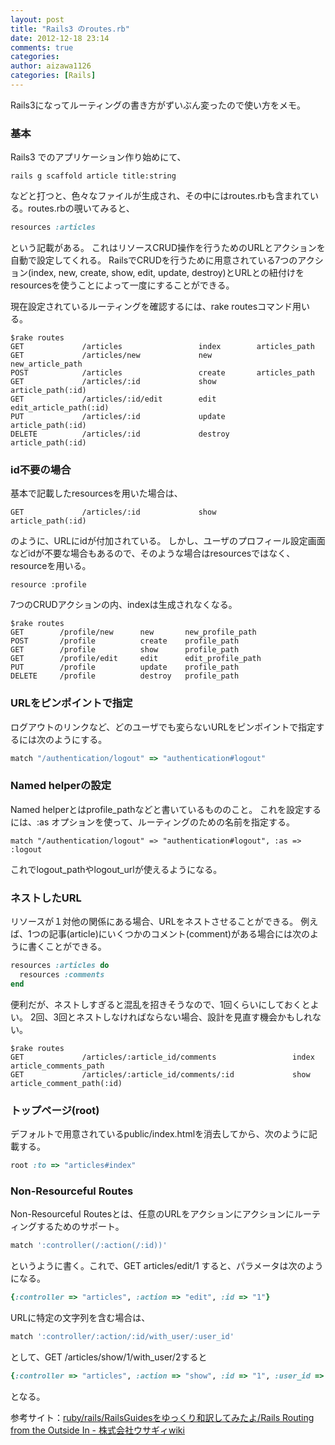 ```yaml
---
layout: post
title: "Rails3 のroutes.rb"
date: 2012-12-18 23:14
comments: true
categories: 
author: aizawa1126
categories: [Rails]
---
```

Rails3になってルーティングの書き方がずいぶん変ったので使い方をメモ。

### 基本

Rails3 でのアプリケーション作り始めにて、
```
rails g scaffold article title:string
```
などと打つと、色々なファイルが生成され、その中にはroutes.rbも含まれている。routes.rbの覗いてみると、
``` ruby
resources :articles
```
という記載がある。
これはリソースCRUD操作を行うためのURLとアクションを自動で設定してくれる。
RailsでCRUDを行うために用意されている7つのアクション(index, new, create, show, edit, update, destroy)とURLとの紐付けをresourcesを使うことによって一度にすることができる。

現在設定されているルーティングを確認するには、rake routesコマンド用いる。
```
$rake routes
GET             /articles                 index        articles_path 
GET             /articles/new             new          new_article_path
POST            /articles                 create       articles_path
GET             /articles/:id             show         article_path(:id)
GET             /articles/:id/edit        edit         edit_article_path(:id)
PUT             /articles/:id             update       article_path(:id)
DELETE          /articles/:id             destroy      article_path(:id)
```

### id不要の場合

基本で記載したresourcesを用いた場合は、
```
GET             /articles/:id             show         article_path(:id)
```
のように、URLにidが付加されている。
しかし、ユーザのプロフィール設定画面などidが不要な場合もあるので、そのような場合はresourcesではなく、resourceを用いる。
```
resource :profile
```
7つのCRUDアクションの内、indexは生成されなくなる。
```
$rake routes
GET        /profile/new      new       new_profile_path
POST       /profile          create    profile_path
GET        /profile          show      profile_path
GET        /profile/edit     edit      edit_profile_path
PUT        /profile          update    profile_path
DELETE     /profile          destroy   profile_path
```

### URLをピンポイントで指定

ログアウトのリンクなど、どのユーザでも変らないURLをピンポイントで指定するには次のようにする。
``` ruby
match "/authentication/logout" => "authentication#logout"
```

### Named helperの設定

Named helperとはprofile_pathなどと書いているもののこと。
これを設定するには、:as オプションを使って、ルーティングのための名前を指定する。
```
match "/authentication/logout" => "authentication#logout", :as => :logout
```
これでlogout_pathやlogout_urlが使えるようになる。

### ネストしたURL

リソースが１対他の関係にある場合、URLをネストさせることができる。
例えば、1つの記事(article)にいくつかのコメント(comment)がある場合には次のように書くことができる。
``` ruby
resources :articles do
  resources :comments
end
```
便利だが、ネストしすぎると混乱を招きそうなので、1回くらいにしておくとよい。
2回、3回とネストしなければならない場合、設計を見直す機会かもしれない。
```
$rake routes
GET             /articles/:article_id/comments                 index        article_comments_path
GET             /articles/:article_id/comments/:id             show         article_comment_path(:id)
```

### トップページ(root)

デフォルトで用意されているpublic/index.htmlを消去してから、次のように記載する。
``` ruby
root :to => "articles#index"
```

### Non-Resourceful Routes

Non-Resourceful Routesとは、任意のURLをアクションにアクションにルーティングするためのサポート。
``` ruby
match ':controller(/:action(/:id))'
```
というように書く。これで、GET articles/edit/1 すると、パラメータは次のようになる。
``` ruby
{:controller => "articles", :action => "edit", :id => "1"}
```
URLに特定の文字列を含む場合は、
``` ruby
match ':controller/:action/:id/with_user/:user_id'
```
として、GET /articles/show/1/with_user/2すると
``` ruby
{:controller => "articles", :action => "show", :id => "1", :user_id => "2"}
```
となる。

参考サイト：[ruby/rails/RailsGuidesをゆっくり和訳してみたよ/Rails Routing from the Outside In - 株式会社ウサギィwiki](http://wiki.usagee.co.jp/ruby/rails/RailsGuides%E3%82%92%E3%82%86%E3%81%A3%E3%81%8F%E3%82%8A%E5%92%8C%E8%A8%B3%E3%81%97%E3%81%A6%E3%81%BF%E3%81%9F%E3%82%88/Rails%20Routing%20from%20the%20Outside%20In)
